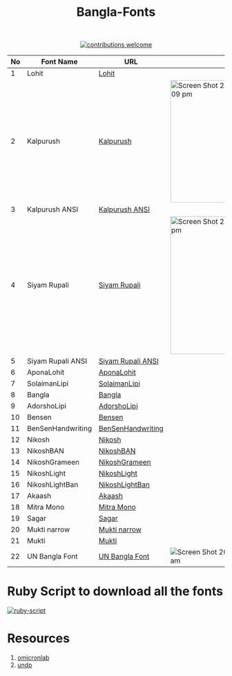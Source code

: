<h1 align="center">Bangla-Fonts</h1></br>

<p align="center">
<a href="https://github.com/lifeparticle/Bangla-Fonts/issues"><img alt="contributions welcome" src="https://img.shields.io/badge/contributions-welcome-brightgreen.svg?style=flat"/></a>
</p>


| No | Font Name     | URL                                                                                                | Sample                                                                                                                                                                 |
|----|-------------------|----------------------------------------------------------------------------------------------------|------------------------------------------------------------------------------------------------------------------------------------------------------------------------|
| 1  | Lohit             | [Lohit](https://www.omicronlab.com/download/fonts/Lohit_14-04-2007.ttf)                            |                                                                                                                                                                        |
| 2  | Kalpurush         | [Kalpurush](https://www.omicronlab.com/download/fonts/kalpurush.ttf)                               | <img width="283" alt="Screen Shot 2020-04-22 at 8 09 09 pm" src="https://user-images.githubusercontent.com/1612112/79969810-58be7a00-84d5-11ea-9e81-a5a6a32ebaf7.png"> |
| 3  | Kalpurush ANSI    | [Kalpurush ANSI](https://www.omicronlab.com/download/fonts/kalpurush%20ANSI.ttf)                   |                                                                                                                                                                        |
| 4  | Siyam Rupali      | [Siyam Rupali](https://www.omicronlab.com/download/fonts/Siyamrupali.ttf)                          | <img width="319" alt="Screen Shot 2020-04-22 at 8 09 21 pm" src="https://user-images.githubusercontent.com/1612112/79969842-6247e200-84d5-11ea-9dd0-4432da7f6052.png"> |
| 5  | Siyam Rupali ANSI | [Siyam Rupali ANSI](https://www.omicronlab.com/download/fonts/Siyam%20Rupali%20ANSI.ttf)           |                                                                                                                                                                        |
| 6  | AponaLohit        | [AponaLohit](https://www.omicronlab.com/download/fonts/AponaLohit.ttf)                             |                                                                                                                                                                        |
| 7  | SolaimanLipi      | [SolaimanLipi](https://www.omicronlab.com/download/fonts/SolaimanLipi_20-04-07.ttf)                |                                                                                                                                                                        |
| 8  | Bangla            | [Bangla](https://www.omicronlab.com/download/fonts/Bangla.ttf)                                     |                                                                                                                                                                        |
| 9  | AdorshoLipi       | [AdorshoLipi](https://www.omicronlab.com/download/fonts/AdorshoLipi_20-07-2007.ttf)                |                                                                                                                                                                        |
| 10 | Bensen            | [Bensen](https://www.omicronlab.com/download/fonts/BenSen.ttf)                                     |                                                                                                                                                                        |
| 11 | BenSenHandwriting | [BenSenHandwriting](https://www.omicronlab.com/download/fonts/BenSenHandwriting.ttf)               |                                                                                                                                                                        |
| 12 | Nikosh            | [Nikosh](https://www.omicronlab.com/download/fonts/Nikosh.ttf)                                     |                                                                                                                                                                        |
| 13 | NikoshBAN         | [NikoshBAN](https://www.omicronlab.com/download/fonts/NikoshBAN.ttf)                               |                                                                                                                                                                        |
| 14 | NikoshGrameen     | [NikoshGrameen](https://www.omicronlab.com/download/fonts/NikoshGrameen.ttf)                       |                                                                                                                                                                        |
| 15 | NikoshLight       | [NikoshLight](https://www.omicronlab.com/download/fonts/NikoshLight.ttf)                           |                                                                                                                                                                        |
| 16 | NikoshLightBan    | [NikoshLightBan](https://www.omicronlab.com/download/fonts/NikoshLightBan.ttf)                     |                                                                                                                                                                        |
| 17 | Akaash            | [Akaash](https://www.omicronlab.com/download/fonts/akaashnormal.ttf)                               |                                                                                                                                                                        |
| 18 | Mitra Mono        | [Mitra Mono](https://www.omicronlab.com/download/fonts/mitra.ttf)                                  |                                                                                                                                                                        |
| 19 | Sagar             | [Sagar](https://www.omicronlab.com/download/fonts/sagarnormal.ttf)                                 |                                                                                                                                                                        |
| 20 | Mukti narrow      | [Mukti narrow](https://www.omicronlab.com/download/fonts/muktinarrow.ttf)                          |                                                                                                                                                                        |
| 21 | Mukti             | [Mukti](https://www.omicronlab.com/download/fonts/Mukti_1.99_PR.ttf)                               |                                                                                                                                                                        |
| 22 | UN Bangla Font    | [UN Bangla Font](https://www.bd.undp.org/content/dam/bangladesh/img/News/news2018/UN%20bangla.ttf) | ![Screen Shot 2020-04-23 at 10 37 48 am](https://user-images.githubusercontent.com/1612112/80046649-8b588900-854e-11ea-800c-5335d3fd80b9.png)                          |


Ruby Script to download all the fonts
============
<a href="https://github.com/lifeparticle/Ruby-Cheatsheet/blob/master/scripts/download_files.rb"><img alt="ruby-script" src="https://img.shields.io/badge/ruby-script-red.svg?style=flat"/></a>

Resources
============
1. [omicronlab](https://www.omicronlab.com/bangla-fonts.html)
2. [undp](https://www.bd.undp.org/content/bangladesh/en/home/library/Sustainable_Development_Goals/download-un-bangla-font.html)
